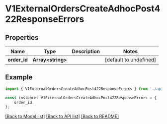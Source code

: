 # V1ExternalOrdersCreateAdhocPost422ResponseErrors


## Properties

Name | Type | Description | Notes
------------ | ------------- | ------------- | -------------
**order_id** | **Array&lt;string&gt;** |  | [default to undefined]

## Example

```typescript
import { V1ExternalOrdersCreateAdhocPost422ResponseErrors } from './api';

const instance: V1ExternalOrdersCreateAdhocPost422ResponseErrors = {
    order_id,
};
```

[[Back to Model list]](../README.md#documentation-for-models) [[Back to API list]](../README.md#documentation-for-api-endpoints) [[Back to README]](../README.md)
